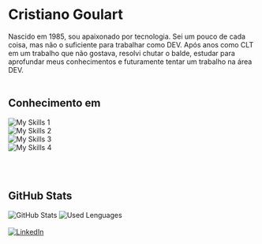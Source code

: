 # Cristiano Goulart

Nascido em 1985, sou apaixonado por tecnologia. Sei um pouco de cada coisa, mas não o suficiente para trabalhar como DEV. Após anos como CLT em um trabalho que não gostava, resolvi chutar o balde, estudar para aprofundar meus conhecimentos e futuramente tentar um trabalho na área DEV.
<br/>
<br/>

## Conhecimento em
![My Skills 1](https://skillicons.dev/icons?i=html,css,tailwind,javascript,typescript,next,react,vite)
<br />
![My Skills 2](https://skillicons.dev/icons?i=python,django)
<br />
![My Skills 3](https://skillicons.dev/icons?i=sqlite,postgresql,mongodb,prisma)
<br />
![My Skills 4](https://skillicons.dev/icons?i=ps,ai)

<br/>
<br/>


## GitHub Stats

![GitHub Stats](https://github-readme-stats-sigma-five.vercel.app/api?username=goulartcristiano&show_icons=true&theme=dark&include_all_commits=true&count_private=true")
![Used Lenguages](https://github-readme-stats-sigma-five.vercel.app/api/top-langs/?username=goulartcristiano&layout=compact&langs_count=16&theme=dark&count_private=true")
<br />
<br />
[![LinkedIn](https://codehim.com/wp-content/uploads/2022/09/bmc-button-640x180.png.webp)](https://link.mercadopago.com.br/cristianogoulart)